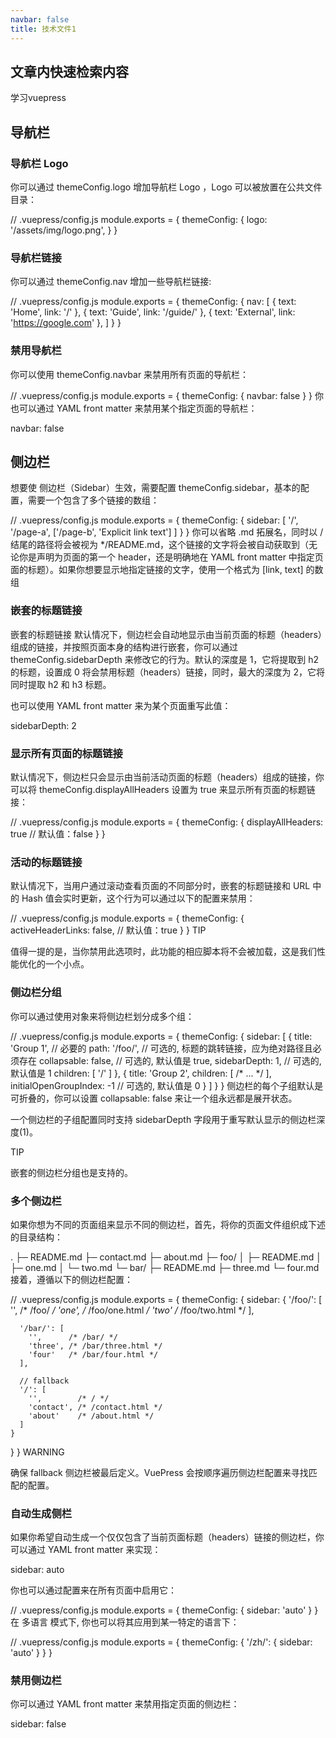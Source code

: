 ```yaml
---
navbar: false
title: 技术文件1
---
```

## 文章内快速检索内容

学习vuepress

## 导航栏

### 导航栏 Logo
你可以通过 themeConfig.logo 增加导航栏 Logo ，Logo 可以被放置在公共文件目录：

// .vuepress/config.js
module.exports = {
  themeConfig: {
    logo: '/assets/img/logo.png',
  }
}



### 导航栏链接

你可以通过 themeConfig.nav 增加一些导航栏链接:

// .vuepress/config.js
module.exports = {
  themeConfig: {
    nav: [
      { text: 'Home', link: '/' },
      { text: 'Guide', link: '/guide/' },
      { text: 'External', link: 'https://google.com' },
    ]
  }
}

### 禁用导航栏
你可以使用 themeConfig.navbar 来禁用所有页面的导航栏：

// .vuepress/config.js
module.exports = {
  themeConfig: {
    navbar: false
  }
}
你也可以通过 YAML front matter 来禁用某个指定页面的导航栏：


navbar: false



## 侧边栏
想要使 侧边栏（Sidebar）生效，需要配置 themeConfig.sidebar，基本的配置，需要一个包含了多个链接的数组：

// .vuepress/config.js
module.exports = {
  themeConfig: {
    sidebar: [
      '/',
      '/page-a',
      ['/page-b', 'Explicit link text']
    ]
  }
}
你可以省略 .md 拓展名，同时以 / 结尾的路径将会被视为 */README.md，这个链接的文字将会被自动获取到（无论你是声明为页面的第一个 header，还是明确地在 YAML front matter 中指定页面的标题）。如果你想要显示地指定链接的文字，使用一个格式为 [link, text] 的数组


### 嵌套的标题链接
嵌套的标题链接
默认情况下，侧边栏会自动地显示由当前页面的标题（headers）组成的链接，并按照页面本身的结构进行嵌套，你可以通过 themeConfig.sidebarDepth 来修改它的行为。默认的深度是 1，它将提取到 h2 的标题，设置成 0 将会禁用标题（headers）链接，同时，最大的深度为 2，它将同时提取 h2 和 h3 标题。

也可以使用 YAML front matter 来为某个页面重写此值：


sidebarDepth: 2

### 显示所有页面的标题链接
默认情况下，侧边栏只会显示由当前活动页面的标题（headers）组成的链接，你可以将 themeConfig.displayAllHeaders 设置为 true 来显示所有页面的标题链接：

// .vuepress/config.js
module.exports = {
  themeConfig: {
    displayAllHeaders: true // 默认值：false
  }
}

### 活动的标题链接
默认情况下，当用户通过滚动查看页面的不同部分时，嵌套的标题链接和 URL 中的 Hash 值会实时更新，这个行为可以通过以下的配置来禁用：

// .vuepress/config.js
module.exports = {
  themeConfig: {
    activeHeaderLinks: false, // 默认值：true
  }
}
TIP

值得一提的是，当你禁用此选项时，此功能的相应脚本将不会被加载，这是我们性能优化的一个小点。

### 侧边栏分组
你可以通过使用对象来将侧边栏划分成多个组：

// .vuepress/config.js
module.exports = {
  themeConfig: {
    sidebar: [
      {
        title: 'Group 1',   // 必要的
        path: '/foo/',      // 可选的, 标题的跳转链接，应为绝对路径且必须存在
        collapsable: false, // 可选的, 默认值是 true,
        sidebarDepth: 1,    // 可选的, 默认值是 1
        children: [
          '/'
        ]
      },
      {
        title: 'Group 2',
        children: [ /* ... */ ],
        initialOpenGroupIndex: -1 // 可选的, 默认值是 0
      }
    ]
  }
}
侧边栏的每个子组默认是可折叠的，你可以设置 collapsable: false 来让一个组永远都是展开状态。

一个侧边栏的子组配置同时支持 sidebarDepth 字段用于重写默认显示的侧边栏深度(1)。

TIP

嵌套的侧边栏分组也是支持的。

### 多个侧边栏
如果你想为不同的页面组来显示不同的侧边栏，首先，将你的页面文件组织成下述的目录结构：

.
├─ README.md
├─ contact.md
├─ about.md
├─ foo/
│  ├─ README.md
│  ├─ one.md
│  └─ two.md
└─ bar/
   ├─ README.md
   ├─ three.md
   └─ four.md
接着，遵循以下的侧边栏配置：

// .vuepress/config.js
module.exports = {
  themeConfig: {
    sidebar: {
      '/foo/': [
        '',     /* /foo/ */
        'one',  /* /foo/one.html */
        'two'   /* /foo/two.html */
      ],

      '/bar/': [
        '',      /* /bar/ */
        'three', /* /bar/three.html */
        'four'   /* /bar/four.html */
      ],

      // fallback
      '/': [
        '',        /* / */
        'contact', /* /contact.html */
        'about'    /* /about.html */
      ]
    }
  }
}
WARNING

确保 fallback 侧边栏被最后定义。VuePress 会按顺序遍历侧边栏配置来寻找匹配的配置。


### 自动生成侧栏
如果你希望自动生成一个仅仅包含了当前页面标题（headers）链接的侧边栏，你可以通过 YAML front matter 来实现：


sidebar: auto

你也可以通过配置来在所有页面中启用它：

// .vuepress/config.js
module.exports = {
  themeConfig: {
    sidebar: 'auto'
  }
}
在 多语言 模式下, 你也可以将其应用到某一特定的语言下：

// .vuepress/config.js
module.exports = {
  themeConfig: {
     '/zh/': {
       sidebar: 'auto'
     }
  }
}

### 禁用侧边栏
你可以通过 YAML front matter 来禁用指定页面的侧边栏：


sidebar: false
